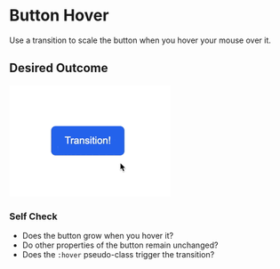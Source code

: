 # Button Hover

Use a transition to scale the button when you hover your mouse over it.

## Desired Outcome

![outcome](./desired-outcome.gif)

### Self Check

-   Does the button grow when you hover it?
-   Do other properties of the button remain unchanged?
-   Does the `:hover` pseudo-class trigger the transition?

